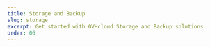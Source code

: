 ```yaml
---
title: Storage and Backup
slug: storage
excerpt: Get started with OVHcloud Storage and Backup solutions
order: 06
---
```

